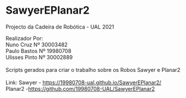 # SawyerEPlanar2<br>
Projecto da Cadeira de Robótica - UAL 2021<br>

Realizador Por:<br>
    Nuno Cruz       Nº 30003482<br>
    Paulo Bastos   Nº 19980708<br>
    Ulisses Pinto   Nº 30002889<br> 
<br>
Scripts gerados para criar o trabalho sobre os Robos Sawyer e Planar2<br>
<br>
Link:
  Sawyer - <a href="https://19980708-ual.github.io/SawyerEPlanar2/">https://19980708-ual.github.io/SawyerEPlanar2/</a><br>
  Planar2 -<a href="https://github.com/19980708-UAL/SawyerEPlanar2">https://github.com/19980708-UAL/SawyerEPlanar2</a><br>
